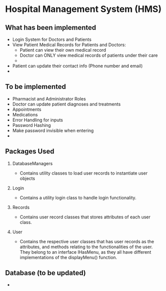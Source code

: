 # Hospital Management System (HMS)

## What has been implemented
* Login System for Doctors and Patients
* View Patient Medical Records for Patients and Doctors:
  * Patient can view their own medical record
  * Doctor can ONLY view medical records of patients under their care
  * 
* Patient can update their contact info (Phone number and email)
* 

## To be implemented
* Pharmacist and Administrator Roles
* Doctor can update patient diagnoses and treatments
* Appointments
* Medications
* Error Handling for inputs
* Password Hashing
* Make password invisible when entering
* 

## Packages Used
1. DatabaseManagers
   * Contains utility classes to load user records to instantiate user objects

2. Login
   * Contains a utility login class to handle login functionality.

3. Records
   * Contains user record classes that stores attributes of each user class.

4. User
   * Contains the respective user classes that has user records as the attributes, and methods relating to the functionalities of the user. They belong to an interface IHasMenu, as they all have different implementations of the displayMenu() function.

## Database (to be updated)
*

